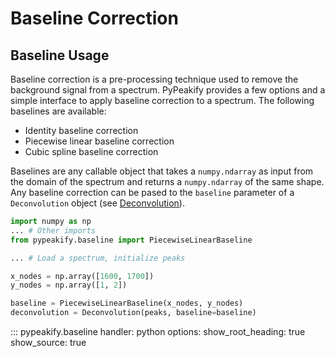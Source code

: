 # Baseline Correction

## Baseline Usage
Baseline correction is a pre-processing technique used to remove the background signal from a spectrum. PyPeakify provides a few options and a simple interface to apply baseline correction to a spectrum. The following baselines are available:
- Identity baseline correction
- Piecewise linear baseline correction
- Cubic spline baseline correction

Baselines are any callable object that takes a `numpy.ndarray` as input from the domain of the spectrum and returns a `numpy.ndarray` of the same shape. Any baseline correction can be pased to the `baseline` parameter of a `Deconvolution` object (see [Deconvolution](deconvolutions.md)).

```python
import numpy as np
... # Other imports
from pypeakify.baseline import PiecewiseLinearBaseline

... # Load a spectrum, initialize peaks

x_nodes = np.array([1600, 1700])
y_nodes = np.array([1, 2])

baseline = PiecewiseLinearBaseline(x_nodes, y_nodes)
deconvolution = Deconvolution(peaks, baseline=baseline)
```

::: pypeakify.baseline
    handler: python
    options:
      show_root_heading: true
      show_source: true
